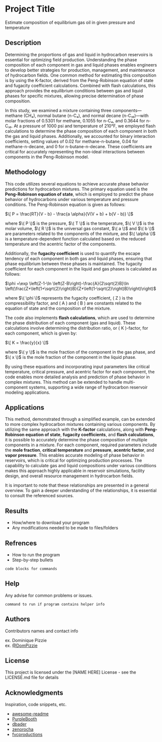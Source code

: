 # Project Title

Estimate composition of equilibrium gas oil in given pressure and temperature

## Description
Determining the proportions of gas and liquid in hydrocarbon reservoirs is essential for optimizing field production. Understanding the phase composition of each component in gas and liquid phases enables engineers to develop better strategies for production, management, and maintenance of hydrocarbon fields. One common method for estimating this composition is by using the K-factor, derived from the Peng-Robinson equation of state and fugacity coefficient calculations. Combined with flash calculations, this approach provides the equilibrium conditions between gas and liquid phases for specific mixtures, allowing precise determination of phase composition.

In this study, we examined a mixture containing three components—methane (CH₄), normal butane (n-C₄), and normal decane (n-C₁₀)—with molar fractions of 0.5301 for methane, 0.1055 for n-C₄, and 0.3644 for n-C₁₀. At a pressure of 1000 psi and temperature of 210°F, we employed flash calculations to determine the phase composition of each component in both the gas and liquid phases. Additionally, we accounted for binary interaction coefficients, setting values of 0.02 for methane-n-butane, 0.04 for methane-n-decane, and 0 for n-butane-n-decane. These coefficients are critical for accurately representing the non-ideal interactions between components in the Peng-Robinson model.

## Methodology

This code utilizes several equations to achieve accurate phase behavior predictions for hydrocarbon mixtures. The primary equation used is the **Peng-Robinson equation of state**, which is employed to predict the phase behavior of hydrocarbons under various temperature and pressure conditions. The Peng-Robinson equation is given as follows:

$\[
P = \frac{RT}{V - b} - \frac{a \alpha}{V(V + b) + b(V - b)}
\]$

where $\( P \)$ is the pressure, $\( T \)$ is the temperature, $\( V \)$ is the molar volume, $\( R \)$ is the universal gas constant, $\( a \)$ and $\( b \)$ are parameters related to the components of the mixture, and $\( \alpha \)$ is a temperature-dependent function calculated based on the reduced temperature and the acentric factor of the components.

Additionally, the **fugacity coefficient** is used to quantify the escape tendency of each component in both gas and liquid phases, ensuring that phase equilibrium between these phases is maintained. The fugacity coefficient for each component in the liquid and gas phases is calculated as follows:

$\phi =\exp \left(Z-1-\ln \left(Z-B\right)-\frac{A}{2\sqrt{2}B}\ln \left(\frac{Z+\left(1+\sqrt{2}\right)B}{Z+\left(1-\sqrt{2}\right)B}\right)\right)$

where $\( \phi \)$ represents the fugacity coefficient, \( Z \) is the compressibility factor, and \( A \) and \( B \) are constants related to the equation of state and the composition of the mixture.

The code also implements **flash calculations**, which are used to determine the phase distribution of each component (gas and liquid). These calculations involve determining the distribution ratio, or \( K \)-factor, for each component, which is given by:

$\[
K = \frac{y}{x}
\]$

where $\( y \)$ is the mole fraction of the component in the gas phase, and $\( x \)$ is the mole fraction of the component in the liquid phase.

By using these equations and incorporating input parameters like critical temperature, critical pressure, and acentric factor for each component, the code enables more detailed analysis and prediction of phase behavior in complex mixtures. This method can be extended to handle multi-component systems, supporting a wide range of hydrocarbon reservoir modeling applications.
## Applications


This method, demonstrated through a simplified example, can be extended to more complex hydrocarbon mixtures containing various components. By utilizing the same approach with the **K-factor** calculations, along with **Peng-Robinson equation of state**, **fugacity coefficients**, and **flash calculations**, it is possible to accurately determine the phase composition of multiple components in a mixture. For each component, required parameters include the **mole fraction**, **critical temperature** and **pressure**, **acentric factor**, and **vapor pressure**. This enables accurate modeling of phase behavior in reservoirs, which is critical for optimizing production processes. The capability to calculate gas and liquid compositions under various conditions makes this approach highly applicable in reservoir simulations, facility design, and overall resource management in hydrocarbon fields.

It is important to note that these relationships are presented in a general overview. To gain a deeper understanding of the relationships, it is essential to consult the referenced sources.

## Results

* How/where to download your program
* Any modifications needed to be made to files/folders

## Refrences
* How to run the program
* Step-by-step bullets
```
code blocks for commands
```

## Help

Any advise for common problems or issues.
```
command to run if program contains helper info
```

## Authors

Contributors names and contact info

ex. Dominique Pizzie  
ex. [@DomPizzie](https://twitter.com/dompizzie)


## License

This project is licensed under the [NAME HERE] License - see the LICENSE.md file for details

## Acknowledgments

Inspiration, code snippets, etc.
* [awesome-readme](https://github.com/matiassingers/awesome-readme)
* [PurpleBooth](https://gist.github.com/PurpleBooth/109311bb0361f32d87a2)
* [dbader](https://github.com/dbader/readme-template)
* [zenorocha](https://gist.github.com/zenorocha/4526327)
* [fvcproductions](https://gist.github.com/fvcproductions/1bfc2d4aecb01a834b46)
 

